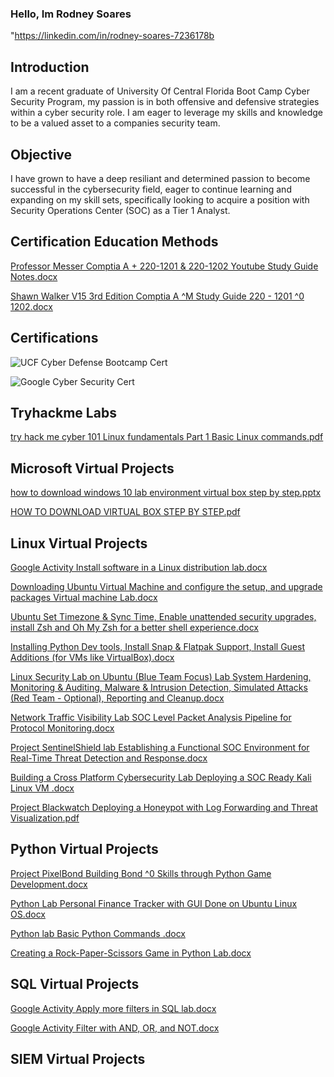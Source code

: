 


### Hello, Im Rodney Soares

"https://linkedin.com/in/rodney-soares-7236178b

## Introduction

I am a recent graduate of University Of Central Florida Boot Camp Cyber Security Program, my passion is in both offensive and defensive strategies within a cyber security role. I am eager to leverage my skills and knowledge to be a valued asset to a companies security team.

## Objective
I have grown to have a deep resiliant and determined passion to become successful in the cybersecurity field, eager to continue learning and expanding on my skill sets, specifically looking to acquire a position with Security Operations Center (SOC) as a Tier 1 Analyst.

## Certification Education Methods

[Professor Messer Comptia A + 220-1201 & 220-1202 Youtube Study Guide Notes.docx](https://github.com/user-attachments/files/21209510/Professor.Messer.Comptia.A.%2B.220-1201.220-1202.Youtube.Study.Guide.Notes.docx)

[Shawn Walker V15 3rd Edition Comptia A ^M Study Guide 220 - 1201 ^0 1202.docx](https://github.com/user-attachments/files/21309784/Shawn.Walker.V15.3rd.Edition.Comptia.A.M.Study.Guide.220.-.1201.0.1202.docx)



## Certifications

![UCF Cyber Defense Bootcamp Cert](https://github.com/user-attachments/assets/352bd6da-208a-46cf-b881-ce89f0d96ab1)


![Google Cyber Security Cert](https://github.com/user-attachments/assets/608b5ea2-081a-4d5e-9ab3-34f5092a8f9c)



## Tryhackme Labs

[try hack me cyber 101 Linux fundamentals Part 1 Basic Linux commands.pdf](https://github.com/user-attachments/files/21210908/try.hack.me.cyber.101.Linux.fundamentals.Part.1.Basic.Linux.commands.pdf)



## Microsoft Virtual Projects
[how to download windows 10 lab environment virtual box step by step.pptx](https://github.com/Ethicalfury/Ethicalfury/files/14974173/how.to.download.windows.10.lab.environment.virtual.box.step.by.step.pptx)

[HOW TO DOWNLOAD VIRTUAL BOX STEP BY STEP.pdf](https://github.com/Ethicalfury/Ethicalfury/files/14981668/HOW.TO.DOWNLOAD.VIRTUAL.BOX.STEP.BY.STEP.pdf)


## Linux Virtual Projects
[Google Activity Install software in a Linux distribution lab.docx](https://github.com/Ethicalfury/Ethicalfury/files/14974162/Google.Activity.Install.software.in.a.Linux.distribution.lab.docx)

[Downloading Ubuntu Virtual Machine and configure the setup, and upgrade packages  Virtual machine Lab.docx](https://github.com/user-attachments/files/21310718/Downloading.Ubuntu.Virtual.Machine.and.configure.the.setup.and.upgrade.packages.Virtual.machine.Lab.docx)

[Ubuntu Set Timezone & Sync Time, Enable unattended security upgrades, install Zsh and Oh My Zsh for a better shell experience.docx](https://github.com/user-attachments/files/21312315/Ubuntu.Set.Timezone.Sync.Time.Enable.unattended.security.upgrades.install.Zsh.and.Oh.My.Zsh.for.a.better.shell.experience.docx)

[Installing Python Dev tools, Install Snap & Flatpak Support, Install Guest Additions (for VMs like VirtualBox).docx](https://github.com/user-attachments/files/21313115/Installing.Python.Dev.tools.Install.Snap.Flatpak.Support.Install.Guest.Additions.for.VMs.like.VirtualBox.docx)

[Linux Security Lab on Ubuntu (Blue Team Focus) Lab System Hardening, Monitoring & Auditing, Malware & Intrusion Detection, Simulated Attacks (Red Team - Optional), Reporting and Cleanup.docx](https://github.com/user-attachments/files/21325094/Linux.Security.Lab.on.Ubuntu.Blue.Team.Focus.Lab.System.Hardening.Monitoring.Auditing.Malware.Intrusion.Detection.Simulated.Attacks.Red.Team.-.Optional.Reporting.and.Cleanup.docx)

[Network Traffic Visibility Lab SOC Level Packet Analysis Pipeline for Protocol Monitoring.docx](https://github.com/user-attachments/files/21400871/Network.Traffic.Visibility.Lab.SOC.Level.Packet.Analysis.Pipeline.for.Protocol.Monitoring.docx)


[Project SentinelShield lab Establishing a Functional SOC Environment for Real-Time Threat Detection and Response.docx](https://github.com/user-attachments/files/21403279/Project.SentinelShield.lab.Establishing.a.Functional.SOC.Environment.for.Real-Time.Threat.Detection.and.Response.docx)

[Building a Cross Platform Cybersecurity Lab Deploying a SOC Ready Kali Linux VM .docx](https://github.com/user-attachments/files/21441247/Building.a.Cross.Platform.Cybersecurity.Lab.Deploying.a.SOC.Ready.Kali.Linux.VM.docx)

[Project Blackwatch Deploying a Honeypot with Log Forwarding and Threat Visualization.pdf](https://github.com/user-attachments/files/21678402/Project.Blackwatch.Deploying.a.Honeypot.with.Log.Forwarding.and.Threat.Visualization.pdf)





## Python Virtual Projects

[Project PixelBond Building Bond ^0 Skills through Python Game Development.docx](https://github.com/user-attachments/files/21535679/Project.PixelBond.Building.Bond.0.Skills.through.Python.Game.Development.docx)



[Python Lab Personal Finance Tracker with GUI Done on Ubuntu Linux OS.docx](https://github.com/user-attachments/files/21333652/Python.Lab.Personal.Finance.Tracker.with.GUI.Done.on.Ubuntu.Linux.OS.docx)


[Python lab Basic Python Commands .docx](https://github.com/user-attachments/files/21210823/Python.lab.Basic.Python.Commands.docx)

[Creating a Rock-Paper-Scissors Game in Python Lab.docx](https://github.com/user-attachments/files/21211343/Creating.a.Rock-Paper-Scissors.Game.in.Python.Lab.docx)


## SQL Virtual Projects

[Google Activity Apply more filters in SQL lab.docx](https://github.com/Ethicalfury/Ethicalfury/files/14982975/Google.Activity.Apply.more.filters.in.SQL.lab.docx)

[Google Activity Filter with AND, OR, and NOT.docx](https://github.com/Ethicalfury/Ethicalfury/files/14987170/Google.Activity.Filter.with.AND.OR.and.NOT.docx)




## SIEM Virtual Projects















